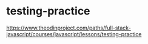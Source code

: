 # testing-practice

https://www.theodinproject.com/paths/full-stack-javascript/courses/javascript/lessons/testing-practice
